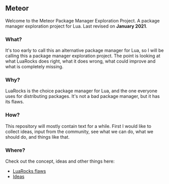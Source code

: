 ## Meteor

Welcome to the Meteor Package Manager Exploration Project. A package manager exploration project for Lua. Last revised on **January 2021**.

### What?
It's too early to call this an alternative package manager for Lua, so I will be calling this a package manager exploration project. The point is looking at what LuaRocks does right, what it does wrong, what could improve and what is completely missing.

### Why?
LuaRocks is the choice package manager for Lua, and the one everyone uses for distributing packages. It's not a bad package manager, but it has its flaws.

### How?
This repository will mostly contain text for a while. First I would like to collect ideas, input from the community, see what we can do, what we should do, and things like that.

### Where?
Check out the concept, ideas and other things here:

- [LuaRocks flaws](flaws.html)
- [Ideas](ideas.html)